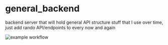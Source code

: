 # general_backend
backend server that will hold general API structure stuff that I use over time, just add rando API/endpoints to every now and again 

![example workflow](https://github.com/probsJustin/general_backend/actions/workflows/main.yml/badge.svg)

